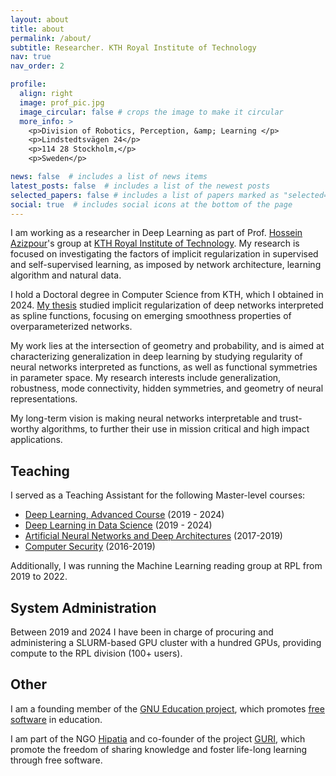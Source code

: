 ```yaml
---
layout: about
title: about
permalink: /about/
subtitle: Researcher. KTH Royal Institute of Technology
nav: true
nav_order: 2

profile:
  align: right
  image: prof_pic.jpg
  image_circular: false # crops the image to make it circular
  more_info: >
    <p>Division of Robotics, Perception, &amp; Learning </p>
    <p>Lindstedtsvägen 24</p>
    <p>114 28 Stockholm,</p>
    <p>Sweden</p>

news: false  # includes a list of news items
latest_posts: false  # includes a list of the newest posts
selected_papers: false # includes a list of papers marked as "selected={true}"
social: true  # includes social icons at the bottom of the page
---
```


I am working as a researcher in Deep Learning as part of Prof. [Hossein Azizpour](https://www.kth.se/profile/azizpour)'s group at [KTH Royal Institute of Technology](https://www.kth.se). My research is focused on investigating the factors of implicit regularization in supervised and self-supervised learning, as imposed by network architecture, learning algorithm and natural data.

I hold a Doctoral degree in Computer Science from KTH, which I obtained in 2024. [My thesis](/assets/pdf/thesis.pdf) studied implicit regularization of deep networks interpreted as spline functions, focusing on emerging smoothness properties of overparameterized networks.

My work lies at the intersection of geometry and probability, and is aimed at characterizing generalization in deep learning by studying regularity of neural networks interpreted as functions, as well as functional symmetries in parameter space. My research interests include generalization, robustness, mode connectivity, hidden symmetries, and geometry of neural representations.

My long-term vision is making neural networks interpretable and trust-worthy algorithms, to further their use in mission critical and high impact applications.

## Teaching

I served as a Teaching Assistant for the following Master-level courses:

<ul>
    <li><a href="https://www.kth.se/student/kurser/kurs/DD2412?l=en">Deep Learning, Advanced Course</a> (2019 - 2024)</li>
    <li><a href="https://www.kth.se/student/kurser/kurs/DD2424?l=en">Deep Learning in Data Science</a> (2019 - 2024)</li>
    <li><a href="https://www.kth.se/student/kurser/kurs/DD2437?l=en">Artificial Neural Networks and Deep Architectures</a> (2017-2019)</li>
    <li><a href="https://www.kth.se/student/kurser/kurs/DD2395?l=en">Computer Security</a> (2016-2019)</li>
</ul>

Additionally, I was running the Machine Learning reading group at RPL from 2019 to 2022.

## System Administration

Between 2019 and 2024 I have been in charge of procuring and administering a SLURM-based GPU cluster with a hundred GPUs, providing compute to the RPL division (100+ users).

## Other

I am a founding member of the <a href="https://www.gnu.org/education">GNU Education project</a>, which promotes <a href="https://www.gnu.org/philosophy/free-sw.html">free software</a> in education.

I am part of the NGO <a href="https://www.hipatia.net">Hipatia</a> and co-founder of the project <a href="https://guri.hipatia.net">GURI</a>, which promote the freedom of sharing knowledge and foster life-long learning through free software.
